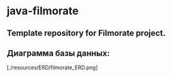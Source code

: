 # java-filmorate
Template repository for Filmorate project.
--- 
## Диаграмма базы данных:
[./resources/ERD/filmorate_ERD.png]